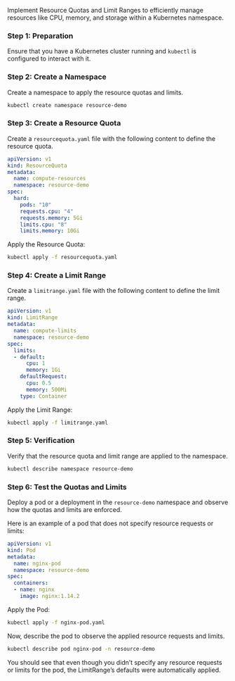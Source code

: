 Implement Resource Quotas and Limit Ranges to efficiently manage resources like CPU, memory, and storage within a Kubernetes namespace.

### Step 1: **Preparation**
Ensure that you have a Kubernetes cluster running and `kubectl` is configured to interact with it.

### Step 2: **Create a Namespace**
Create a namespace to apply the resource quotas and limits.

```bash
kubectl create namespace resource-demo
```

### Step 3: **Create a Resource Quota**
Create a `resourcequota.yaml` file with the following content to define the resource quota.

```yaml
apiVersion: v1
kind: ResourceQuota
metadata:
  name: compute-resources
  namespace: resource-demo
spec:
  hard:
    pods: "10"
    requests.cpu: "4"
    requests.memory: 5Gi
    limits.cpu: "8"
    limits.memory: 10Gi
```

Apply the Resource Quota:

```bash
kubectl apply -f resourcequota.yaml
```

### Step 4: **Create a Limit Range**
Create a `limitrange.yaml` file with the following content to define the limit range.

```yaml
apiVersion: v1
kind: LimitRange
metadata:
  name: compute-limits
  namespace: resource-demo
spec:
  limits:
  - default:
      cpu: 1
      memory: 1Gi
    defaultRequest:
      cpu: 0.5
      memory: 500Mi
    type: Container
```

Apply the Limit Range:

```bash
kubectl apply -f limitrange.yaml
```

### Step 5: **Verification**
Verify that the resource quota and limit range are applied to the namespace.

```bash
kubectl describe namespace resource-demo
```

### Step 6: **Test the Quotas and Limits**
Deploy a pod or a deployment in the `resource-demo` namespace and observe how the quotas and limits are enforced.

Here is an example of a pod that does not specify resource requests or limits:

```yaml
apiVersion: v1
kind: Pod
metadata:
  name: nginx-pod
  namespace: resource-demo
spec:
  containers:
  - name: nginx
    image: nginx:1.14.2
```

Apply the Pod:

```bash
kubectl apply -f nginx-pod.yaml
```

Now, describe the pod to observe the applied resource requests and limits.

```bash
kubectl describe pod nginx-pod -n resource-demo
```

You should see that even though you didn’t specify any resource requests or limits for the pod, the LimitRange’s defaults were automatically applied.

